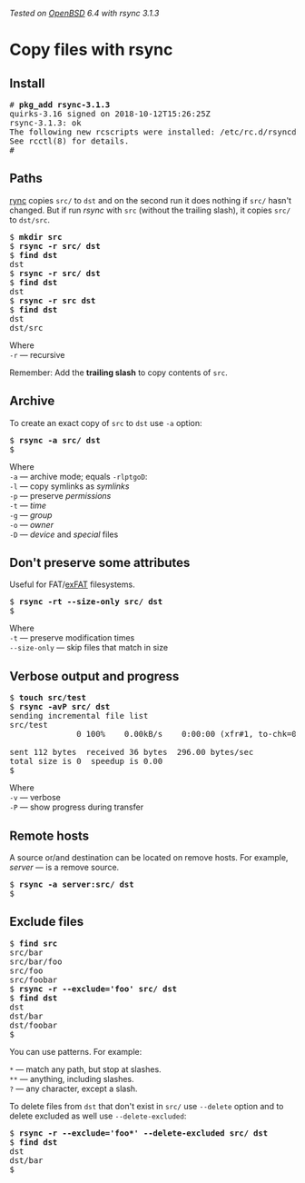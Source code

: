 _Tested on [OpenBSD](/openbsd/) 6.4 with rsync 3.1.3_

# Copy files with rsync

## Install

<pre>
# <b>pkg_add rsync-3.1.3</b>
quirks-3.16 signed on 2018-10-12T15:26:25Z
rsync-3.1.3: ok
The following new rcscripts were installed: /etc/rc.d/rsyncd
See rcctl(8) for details.
#
</pre>

## Paths

[rync](https://rsync.samba.org/) copies `src/` to `dst` and on
the second run it does nothing if `src/` hasn't changed. But if run
_rsync_ with `src` (without the trailing slash), it copies `src/` to
`dst/src`.

<pre>
$ <b>mkdir src</b>
$ <b>rsync -r src/ dst</b>
$ <b>find dst</b>
dst
$ <b>rsync -r src/ dst</b>
$ <b>find dst</b>
dst
$ <b>rsync -r src dst</b>
$ <b>find dst</b>
dst
dst/src
</pre>

Where<br>
`-r` &mdash; recursive<br>

Remember: Add the **trailing slash** to copy contents of `src`.

## Archive

To create an exact copy of `src` to `dst` use `-a` option:

<pre>
$ <b>rsync -a src/ dst</b>
$
</pre>

Where<br>
`-a` &mdash; archive mode; equals `-rlptgoD`:<br>
`-l` &mdash; copy symlinks as _symlinks_<br>
`-p` &mdash; preserve _permissions_<br>
`-t` &mdash; _time_<br>
`-g` &mdash; _group_<br>
`-o` &mdash; _owner_<br>
`-D` &mdash; _device_ and _special_ files

## Don't preserve some attributes

Useful for FAT/[exFAT](/openbsd/exfat.html) filesystems.

<pre>
$ <b>rsync -rt --size-only src/ dst</b>
$
</pre>

Where<br>
`-t` &mdash; preserve modification times<br>
`--size-only` &mdash; skip files that match in size

## Verbose output and progress

<pre>
$ <b>touch src/test</b>
$ <b>rsync -avP src/ dst</b>
sending incremental file list
src/test
              0 100%    0.00kB/s    0:00:00 (xfr#1, to-chk=0/2)

sent 112 bytes  received 36 bytes  296.00 bytes/sec
total size is 0  speedup is 0.00
$
</pre>

Where<br>
`-v` &mdash; verbose<br>
`-P` &mdash; show progress during transfer

## Remote hosts

A source or/and destination can be located on remove hosts.
For example, _server_ &mdash; is a remove source.

<pre>
$ <b>rsync -a server:src/ dst</b>
$
</pre>

## Exclude files

<pre>
$ <b>find src</b>
src/bar
src/bar/foo
src/foo
src/foobar
$ <b>rsync -r --exclude='foo' src/ dst</b>
$ <b>find dst</b>
dst
dst/bar
dst/foobar
$
</pre>

You can use patterns. For example:

`*` &mdash; match any path, but stop at slashes.<br>
`**` &mdash; anything, including slashes.<br>
`?` &mdash; any character, except a slash.

To delete files from `dst` that don't exist in `src/` use `--delete`
option and to delete excluded as well use `--delete-excluded`:

<pre>
$ <b>rsync -r --exclude='foo*' --delete-excluded src/ dst</b>
$ <b>find dst</b>
dst
dst/bar
$
</pre>
